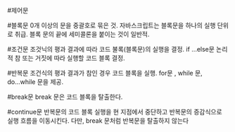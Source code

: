 #제어문

#블록문
0개 이상의 문을 중괄호로 묶은 것. 자바스크립트는 블록문을 하나의 실행 단위로 취급.
블록 문의 끝에 세미콜론을 붙이는 것이 일반적.

#조건문
조것닉의 평과 결과에 따라 코드 불록(블록문)의 실행을 결정.
if ...else문
논리적 참 또는 거짓에 따라 실행할 코드 블록 결정.

#반복문
조건식의 평과 결과가 참인 경우 코드 블록을 실행.
for문 , while 문, do...while 문을 제공.

#break문
break 문은 코드 블록을 탈출한다.

#continue문
반복문의 코드 블록 실행을 현 지점에서 중단하고 반복문의 증감식으로 실행 흐름을 이동시킨다. 
다만, break 문처럼 반복문을 탈출하지 않는다

